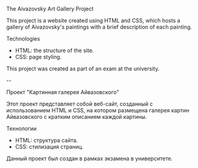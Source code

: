 The Aivazovsky Art Gallery Project

This project is a website created using HTML and CSS, which hosts a gallery of Aivazovsky's paintings with a brief description of each painting.

Technologies
- HTML: the structure of the site.
- CSS: page styling.

This project was created as part of an exam at the university.

 --
 
Проект "Картинная галерея Айвазовского"

Этот проект представляет собой веб-сайт, созданный с использованием HTML и CSS, на котором размещена галерея картин Айвазовского с кратким описанием каждой картины.

Технологии
- HTML: структура сайта.
- CSS: стилизация страниц.

Данный проект был создан в рамках экзамена в университете.
